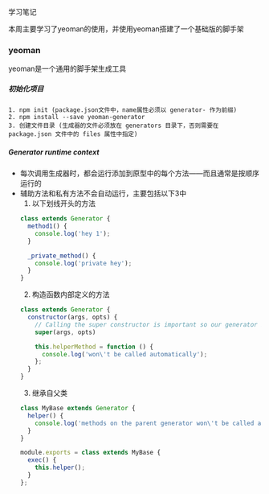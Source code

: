 学习笔记

本周主要学习了yeoman的使用，并使用yeoman搭建了一个基础版的脚手架

### yeoman
yeoman是一个通用的脚手架生成工具

##### 初始化项目
    1. npm init (package.json文件中，name属性必须以 generator- 作为前缀)
    2. npm install --save yeoman-generator
    3. 创建文件目录 (生成器的文件必须放在 generators 目录下，否则需要在 package.json 文件中的 files 属性中指定)

##### Generator runtime context
  * 每次调用生成器时，都会运行添加到原型中的每个方法——而且通常是按顺序运行的
  * 辅助方法和私有方法不会自动运行，主要包括以下3中
    1. 以下划线开头的方法
    ```js
    class extends Generator {
      method1() {
        console.log('hey 1');
      }

      _private_method() {
        console.log('private hey');
      }
    }
    ```
    2. 构造函数内部定义的方法
    ```js
    class extends Generator {
      constructor(args, opts) {
        // Calling the super constructor is important so our generator is correctly set up
        super(args, opts)

        this.helperMethod = function () {
          console.log('won\'t be called automatically');
        };
      }
    }
    ```
    3. 继承自父类
    ```js
    class MyBase extends Generator {
      helper() {
        console.log('methods on the parent generator won\'t be called automatically');
      }
    }

    module.exports = class extends MyBase {
      exec() {
        this.helper();
      }
    };
    ```